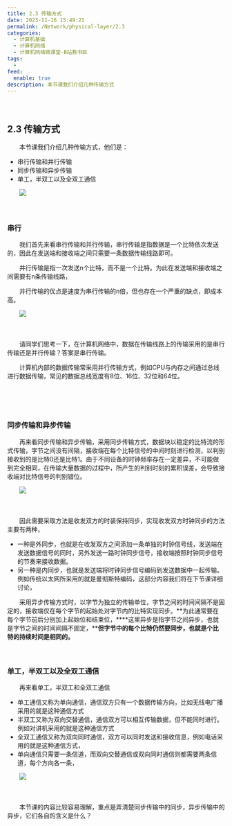 ```yaml
---
title: 2.3 传输方式
date: 2023-11-16 15:49:21
permalink: /Network/physical-layer/2.3
categories:
  - 计算机基础
  - 计算机网络
  - 计算机网络微课堂-B站教书匠
tags:
  - 
feed:
  enable: true
description: 本节课我们介绍几种传输方式
---
```


　　‍

## 2.3 传输方式

　　本节课我们介绍几种传输方式，他们是：

* 串行传输和并行传输
* 同步传输和异步传输
* 单工，半双工以及全双工通信
<!-- more -->

　　![](https://image.peterjxl.com/blog/image-20211211150255-yg8h7wz.png)

　　‍

### 串行

　　我们首先来看串行传输和并行传输，串行传输是指数据是一个比特依次发送的，因此在发送端和接收端之间只需要一条数据传输线路即可。

　　并行传输是指一次发送n个比特，而不是一个比特。为此在发送端和接收端之间需要有n条传输线路，

　　并行传输的优点是速度为串行传输的n倍，但也存在一个严重的缺点，即成本高。

　　![](https://image.peterjxl.com/blog/image-20211211150414-kjs5xel.png)

　　‍

　　请同学们思考一下，在计算机网络中，数据在传输线路上的传输采用的是串行传输还是并行传输？答案是串行传输。

　　计算机内部的数据传输常采用并行传输方式，例如CPU与内存之间通过总线进行数据传输，常见的数据总线宽度有8位、16位、32位和64位。

　　‍

　　‍

### 同步传输和异步传输

　　再来看同步传输和异步传输，采用同步传输方式，数据块以稳定的比特流的形式传输，字节之间没有间隔，接收端在每个比特信号的中间时刻进行检测，以判别接收到的是比特0还是比特1。由于不同设备的时钟频率存在一定差异，不可能做到完全相同，在传输大量数据的过程中，所产生的判别时刻的累积误差，会导致接收端对比特信号的判别错位。

　　![](https://image.peterjxl.com/blog/image-20211211150619-6qr4uqq.png)

　　‍

　　因此需要采取方法是收发双方的时装保持同步，实现收发双方时钟同步的方法主要有两种，

* 一种是外同步，也就是在收发双方之间添加一条单独的时钟信号线，发送端在发送数据信号的同时，另外发送一路时钟同步信号，接收端按照时钟同步信号的节奏来接收数据。
* 另一种是内同步，也就是发送端将时钟同步信号编码到发送数据中一起传输。例如传统以太网所采用的就是曼彻斯特编码，这部分内容我们将在下节课详细讨论，

　　采用异步传输方式时，以字节为独立的传输单位，字节之间的时间间隔不是固定的，接收端仅在每个字节的起始处对字节内的比特实现同步。**为此通常要在每个字节前后‍‍分别加上起始位和结束位，****这里异步是指字节之间异步，‍‍也就是字节之间的时间间隔不固定，****但字节中的每个比特仍然要同步，‍‍也就是个比特的持续时间是相同的。**

　　‍

### 单工，半双工以及全双工通信

　　再来看单工，半双工和全双工通信

* 单工通信又称为单向通信，通信双方只有一个数据传输方向，比如无线电广播采用的就是这种通信方式
* 半双工又称为双向交替通信，通信双方可以相互传输数据，但不能同时进行。例如对讲机采用的就是这种通信方式
* 全双工通信又称为双向同时通信，双方可以同时发送和接收信息，例如电话采用的就是这种通信方式，
* 单向通信只需要一条信道，而双向交替通信或双向同时通信则都需要两条信道，每个方向各一条，

　　![](https://image.peterjxl.com/blog/image-20211211150756-pu4ujyh.png)

　　‍

　　本节课的内容比较容易理解，重点是弄清楚同步传输中的同步，异步传输中的异步，它们各自的含义是什么？

　　